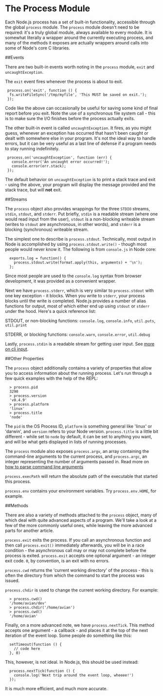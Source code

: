 # The Process Module

Each Node.js process has a set of built-in functionality, accessible through the global `process` module.  The `process` module doesn't need to be required: it's a truly global module, always available to every module. It is somewhat literally a wrapper around the currently executing process, and many of the methods it exposes are actually wrappers around calls into some of Node's core C libraries.

##Events

There are two built-in events worth noting in the `process` module, `exit` and `uncaughtException`.

The `exit` event fires whenever the process is about to exit.

     process.on('exit', function () {
      fs.writeFileSync('/tmp/myfile', 'This MUST be saved on exit.');
     });

Code like the above can occasionally be useful for saving some kind of final report before you exit.  Note the use of a synchronous file system call - this is to make sure the I/O finishes before the process actually exits.

The other built-in event is called `uncaughtException`.  It fires, as you might guess, whenever an exception has occurred that hasn't been caught or dealt with somewhere else in your program.  It's not the ideal way to handle errors, but it can be very useful as a last line of defense if a program needs to stay running indefinitely.

     process.on('uncaughtException', function (err) {
       console.error('An uncaught error occurred!');
       console.error(err.stack);
     });

The default behavior on `uncaughtException` is to print a stack trace and exit - using the above, your program will display the message provided and the stack trace, but will **not** exit.

##Streams

The `process` object also provides wrappings for the three `STDIO` streams, `stdin`, `stdout`, and `stderr`.  Put briefly, `stdin` is a readable stream (where one would read input from the user), `stdout` is a non-blocking writeable stream (writes to `stdout` are asynchronous, in other words), and `stderr` is a blocking (synchronous) writeable stream.

The simplest one to describe is `process.stdout`.  Technically, most output in Node is accomplished by using `process.stdout.write()` - though most people would never know it.  The following is from `console.js` in Node core:

      exports.log = function() {
        process.stdout.write(format.apply(this, arguments) + '\n');
      };

Since most people are used to the `console.log` syntax from browser development, it was provided as a convenient wrapper.

Next we have `process.stderr`, which is very similar to `process.stdout` with one key exception - it blocks.  When you write to `stderr`, your process blocks until the write is completed.  Node.js provides a number of alias functions for output, most of which either end up using `stdout` or `stderr` under the hood.  Here's a quick reference list:

STDOUT, or non-blocking functions: `console.log`, `console.info`, `util.puts`, `util.print`

STDERR, or blocking functions: `console.warn`, `console.error`, `util.debug`

Lastly, `process.stdin` is a readable stream for getting user input.  See [more on cli input](/articles/command-line/how-to-prompt-for-command-line-input).

##Other Properties

The `process` object additionally contains a variety of properties that allow you to access information about the running process.  Let's run through a few quick examples with the help of the REPL:

      > process.pid
      3290
      > process.version
      'v0.4.9'
      > process.platform
      'linux'
      > process.title
      'node'

The `pid` is the OS Process ID, `platform` is something general like 'linux' or 'darwin', and `version` refers to your Node version.  `process.title` is a little bit different - while set to `node` by default, it can be set to anything you want, and will be what gets displayed in lists of running processes.

The `process` module also exposes `process.argv`, an array containing the command-line arguments to the current process, and `process.argc`, an integer representing the number of arguments passed in.  Read more on [how to parse command line arguments](/articles/command-line/how-to-parse-command-line-arguments)

`process.execPath` will return the absolute path of the executable that started this process.

`process.env` contains your environment variables.  Try `process.env.HOME`, for example.

##Methods

There are also a variety of methods attached to the `process` object, many of which deal with quite advanced aspects of a program.  We'll take a look at a few of the more commonly useful ones, while leaving the more advanced parts for another article.

`process.exit` exits the process.  If you call an asynchronous function and then call `process.exit()` immediately afterwards, you will be in a race condition - the asynchronous call may or may not complete before the process is exited.  `process.exit` accepts one optional argument - an integer exit code.  `0`, by convention, is an exit with no errors.

`process.cwd` returns the 'current working directory' of the process - this is often the directory from which the command to start the process was issued.

`process.chdir` is used to change the current working directory.  For example:

      > process.cwd()
      '/home/avian/dev'
      > process.chdir('/home/avian')
      > process.cwd()
      '/home/avian'

Finally, on a more advanced note, we have `process.nextTick`.  This method accepts one argument - a callback - and places it at the top of the next iteration of the event loop.  Some people do something like this:

      setTimeout(function () {
        // code here
      }, 0)

This, however, is not ideal.  In Node.js, this should be used instead:

      process.nextTick(function () {
        console.log('Next trip around the event loop, wheeee!')
      });

It is much more efficient, and much more accurate.